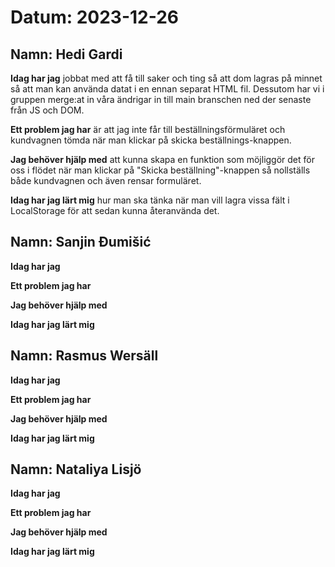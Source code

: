 # Datum: 2023-12-26

## Namn: Hedi Gardi

**Idag har jag** jobbat med att få till saker och ting så att dom lagras på minnet så att man kan använda datat i en ennan separat HTML fil. Dessutom har vi i gruppen merge:at in våra ändrigar in till main branschen ned der senaste från JS och DOM.

**Ett problem jag har** är att jag inte får till beställningsförmuläret och kundvagnen tömda när man klickar på skicka beställnings-knappen.

**Jag behöver hjälp med** att kunna skapa en funktion som möjliggör det för oss i flödet när man klickar på "Skicka beställning"-knappen så nollställs både kundvagnen och även rensar formuläret.

**Idag har jag lärt mig** hur man ska tänka när man vill lagra vissa fält i LocalStorage för att sedan kunna återanvända det.

## Namn: Sanjin Đumišić

**Idag har jag** 

**Ett problem jag har** 

**Jag behöver hjälp med** 

**Idag har jag lärt mig** 

## Namn: Rasmus Wersäll

**Idag har jag** 

**Ett problem jag har** 

**Jag behöver hjälp med** 

**Idag har jag lärt mig** 

## Namn: Nataliya Lisjö

**Idag har jag**

**Ett problem jag har**

**Jag behöver hjälp med**

**Idag har jag lärt mig**
